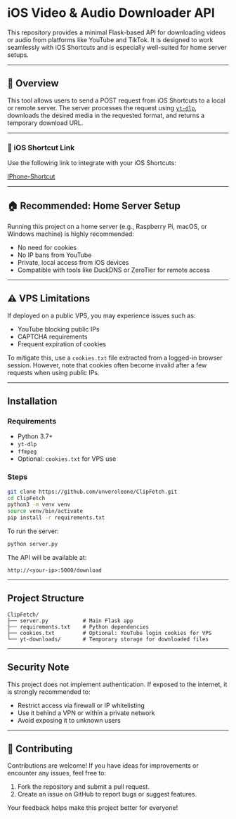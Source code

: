 # iOS Video & Audio Downloader API

This repository provides a minimal Flask-based API for downloading videos or audio from platforms like YouTube and TikTok. It is designed to work seamlessly with iOS Shortcuts and is especially well-suited for home server setups.

---

## 📌 Overview

This tool allows users to send a POST request from iOS Shortcuts to a local or remote server. The server processes the request using [`yt-dlp`](https://github.com/yt-dlp/yt-dlp), downloads the desired media in the requested format, and returns a temporary download URL.

---
### 🔗 iOS Shortcut Link

Use the following link to integrate with your iOS Shortcuts:

[IPhone-Shortcut](https://www.icloud.com/shortcuts/71162fb38fda4f02963de61d52aae969)

---

## 🏠 Recommended: Home Server Setup

Running this project on a home server (e.g., Raspberry Pi, macOS, or Windows machine) is highly recommended:

- No need for cookies
- No IP bans from YouTube
- Private, local access from iOS devices
- Compatible with tools like DuckDNS or ZeroTier for remote access

---

## ⚠️ VPS Limitations

If deployed on a public VPS, you may experience issues such as:

- YouTube blocking public IPs
- CAPTCHA requirements
- Frequent expiration of cookies

To mitigate this, use a `cookies.txt` file extracted from a logged-in browser session. However, note that cookies often become invalid after a few requests when using public IPs.

---

## Installation

### Requirements

- Python 3.7+
- `yt-dlp`
- `ffmpeg` 
- Optional: `cookies.txt` for VPS use

### Steps

```bash
git clone https://github.com/unveroleone/ClipFetch.git
cd ClipFetch
python3 -m venv venv
source venv/bin/activate
pip install -r requirements.txt
```

To run the server:

```bash
python server.py
```

The API will be available at:
```
http://<your-ip>:5000/download
```

---


## Project Structure

```
ClipFetch/
├── server.py           # Main Flask app
├── requirements.txt    # Python dependencies
├── cookies.txt         # Optional: YouTube login cookies for VPS
└── yt-downloads/       # Temporary storage for downloaded files
```

---

## Security Note

This project does not implement authentication. If exposed to the internet, it is strongly recommended to:

- Restrict access via firewall or IP whitelisting
- Use it behind a VPN or within a private network
- Avoid exposing it to unknown users

---

## 🤝 Contributing

Contributions are welcome! If you have ideas for improvements or encounter any issues, feel free to:

1. Fork the repository and submit a pull request.
2. Create an issue on GitHub to report bugs or suggest features.

Your feedback helps make this project better for everyone!  